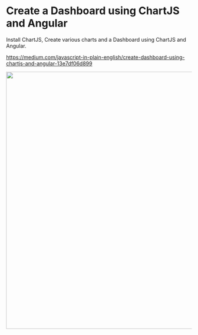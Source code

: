 # Create a Dashboard using ChartJS and Angular

Install ChartJS, Create various charts and a Dashboard using ChartJS and Angular.


https://medium.com/javascript-in-plain-english/create-dashboard-using-chartjs-and-angular-13e7df06d899

<img src="https://miro.medium.com/max/1000/1*S5cpyPF0pN_DMYgdB51wJw.jpeg" width="700px" height="700px">
